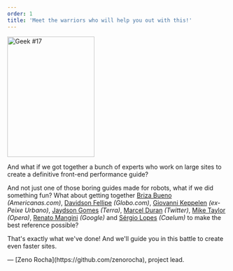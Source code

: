 ```yaml
---
order: 1
title: 'Meet the warriors who will help you out with this!'
---
```


<div class="img-left">
  <img id="geek-17" class="icos-geek" src="http://browserdiet.com/img/17.png" alt="Geek #17" width="199" height="275" />
</div>

And what if we got together a bunch of experts who work on large sites to create a definitive front-end performance guide?

And not just one of those boring guides made for robots, what if we did something fun? What about getting together [Briza Bueno](http://www.brizabueno.com/) *(Americanas.com)*, [Davidson Fellipe](https://github.com/davidsonfellipe) *(Globo.com)*, [Giovanni Keppelen](https://github.com/keppelen) *(ex-Peixe Urbano)*, [Jaydson Gomes](https://github.com/jaydson) *(Terra)*, [Marcel Duran](https://github.com/marcelduran) *(Twitter)*, [Mike Taylor](https://github.com/miketaylr) *(Opera)*, [Renato Mangini](https://github.com/mangini) *(Google)* and [Sérgio Lopes](http://sergiolopes.org) *(Caelum)* to make the best reference possible?

That's exactly what we've done! And we'll guide you in this battle to create even faster sites.

<p class="project-leader">&mdash; [Zeno Rocha](https://github.com/zenorocha), project lead.</p>